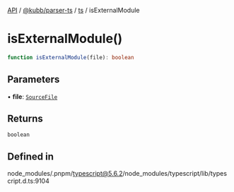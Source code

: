[API](../../../../../packages.md) / [@kubb/parser-ts](../../../index.md) / [ts](../index.md) / isExternalModule

# isExternalModule()

```ts
function isExternalModule(file): boolean
```

## Parameters

• **file**: [`SourceFile`](../interfaces/SourceFile.md)

## Returns

`boolean`

## Defined in

node\_modules/.pnpm/typescript@5.6.2/node\_modules/typescript/lib/typescript.d.ts:9104
